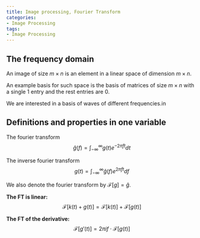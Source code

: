 ```yaml
---
title: Image processing, Fourier Transform
categories:
- Image Processing
tags:
- Image Processing
---
```


## The frequency domain

An image of size $m \times n$ is an element in a linear space of dimension $m \times n$.

An example basis for such space is the basis of matrices of size $m \times n$ with a single $1$ entry and the rest entries are $0$.

We are interested in a basis of waves of different frequencies.in

## Definitions and properties in one variable

The fourier transform
$$
\hat{g}(f) = \int_{-\infty}^{\infty} g(t) e^{-2\pi ft} dt
$$

The inverse fourier transform
$$
g(t) = \int_{-\infty}^{\infty} \hat{g}(f) e^{2 \pi ft} df
$$

We also denote the fourier transform by $\mathcal{F}[g] = \hat{g}$.

**The FT is linear:**
$$
\mathcal{F}[k(t) + g(t)] = \mathcal{F}[k(t)] + \mathcal{F}[g(t)]
$$

**The FT of the derivative:**
$$
\mathcal{F}[g'(t)] = 2 \pi if \cdot \mathcal{F}[g(t)]
$$